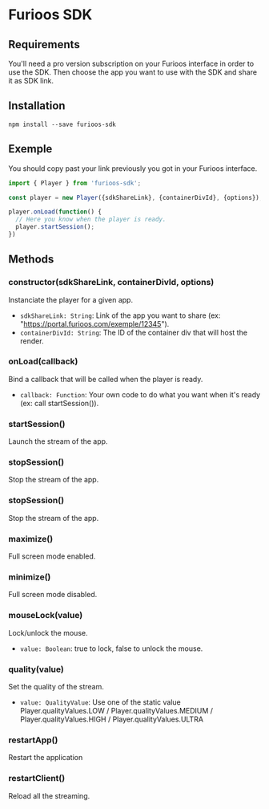 # Furioos SDK
## Requirements
You'll need a pro version subscription on your Furioos interface in order to use the SDK.
Then choose the app you want to use with the SDK and share it as SDK link.

## Installation
```npm install --save furioos-sdk```

## Exemple
You should copy past your link previously you got in your Furioos interface.
```javascript
import { Player } from 'furioos-sdk';

const player = new Player({sdkShareLink}, {containerDivId}, {options});

player.onLoad(function() {
  // Here you know when the player is ready.
  player.startSession();
})
```

## Methods
### constructor(sdkShareLink, containerDivId, options)
Instanciate the player for a given app.
- `sdkShareLink: String`: Link of the app you want to share (ex: "https://portal.furioos.com/exemple/12345").
- `containerDivId: String`: The ID of the container div that will host the render.

### onLoad(callback)
Bind a callback that will be called when the player is ready.
- `callback: Function`: Your own code to do what you want when it's ready (ex: call startSession()).

### startSession()
Launch the stream of the app.

### stopSession()
Stop the stream of the app.

### stopSession()
Stop the stream of the app.

### maximize()
Full screen mode enabled.

### minimize()
Full screen mode disabled.

### mouseLock(value)
Lock/unlock the mouse.
- `value: Boolean`: true to lock, false to unlock the mouse.

### quality(value)
Set the quality of the stream.
- `value: QualityValue`: Use one of the static value Player.qualityValues.LOW / Player.qualityValues.MEDIUM / Player.qualityValues.HIGH / Player.qualityValues.ULTRA

### restartApp()
Restart the application

### restartClient()
Reload all the streaming.
